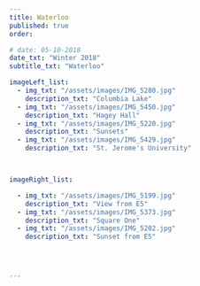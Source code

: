 ```yaml
---
title: Waterloo  
published: true
order: 

# date: 05-10-2018
date_txt: "Winter 2018"
subtitle_txt: "Waterloo"

imageLeft_list:
  - img_txt: "/assets/images/IMG_5280.jpg"
    description_txt: "Columbia Lake"
  - img_txt: "/assets/images/IMG_5450.jpg"
    description_txt: "Hagey Hall"
  - img_txt: "/assets/images/IMG_5220.jpg"
    description_txt: "Sunsets"
  - img_txt: "/assets/images/IMG_5429.jpg"
    description_txt: "St. Jerome's University"



imageRight_list:

  - img_txt: "/assets/images/IMG_5199.jpg"
    description_txt: "View from E5"
  - img_txt: "/assets/images/IMG_5373.jpg"
    description_txt: "Square One"
  - img_txt: "/assets/images/IMG_5202.jpg"
    description_txt: "Sunset from E5"




---
```

